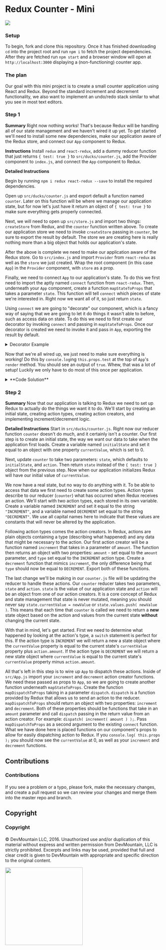 # Redux Counter - Mini
<img src="https://raw.githubusercontent.com/DevMountain/redux-counter/master/SolutionPicture.png" />

### Setup
To begin, fork and clone this repository. Once it has finished downloading `cd` into the project root and run `npm i` to fetch the project dependencies. After they are fetched run `npm start` and a browser window will open at `http://localhost:3000` displaying a (non-functioning) counter app.

### The plan
Our goal with this mini project is to create a small counter application using React and Redux. Beyond the standard increment and decrement functionality, we also want to implement an undo/redo stack similar to what you see in most text editors.

### Step 1
**Summary**
Right now nothing works! That's because Redux will be handling all of our state management and we haven't wired it up yet. To get started we'll need to install some new dependencies, make our application aware of the Redux store, and connect our `App` component to Redux.

**Instructions**
Install `redux` and `react-redux`, add a dummy reducer function that just returns `{ test: true }` to `src/ducks/counter.js`,  add the Provider component to `index.js`, and connect the `App` component to Redux.

**Detailed Instructions**

Begin by running `npm i redux react-redux --save` to install the required dependencies.

Open up `src/ducks/counter.js` and export default a function named `counter`. Later on this function will be where we manage our application state, but for now let's just have it return an object of `{ test: true }` to make sure everything gets properly connected.

Next, we will need to open up `src/store.js` and import two things: `createStore` from Redux, and the `counter` function written above. To create our application store we need to invoke `createStore` passing in `counter`, be sure to export the result by default. The store we are creating here is really nothing more than a big object that holds our application's state.

After the above is complete we need to make our application aware of the Redux store. Go to `src/index.js` and import `Provider` from `react-redux` as well as the `store` we just created. Wrap the root component (in this case `App`) in the `Provider` component, with `store` as a prop.

Finally, we need to connect `App` to our application's state. To do this we first need to import the aptly named `connect` function from `react-redux`. Then, underneath your `App` component, create a function `mapStateToProps` that takes a parameter `state`. This function will tell `connect` which pieces of state we're interested in. Right now we want all of it, so just return `state`.

Using `connect` we are going to "decorate" our component, which is a fancy way of saying that we are going to let it do things it wasn't able to before, such as access data on state. To do this we need to first create our decorator by invoking `connect` and passing in `mapStateToProps`. Once our decorator is created we need to invoke it and pass in `App`, exporting the result by default.

<details>
<summary>Decorator Example</summary>

```jsx
function mapStateToProps( state ) {
	return state;
}
const decorator = connect( mapStateToProps );
const decoratedComponent = decorator( App );
export default decoratedComponent;
```
This is usually shortened to

```jsx
function mapStateToProps( state ) {
	return state;
}
export default connect( mapStateToProps )( App );
```
___
</details>

Now that we're all wired up, we just need to make sure everything is working! Do this by `console.log`ing `this.props.test` at the top of `App`'s `render` method. You should see an output of `true`. Whew, that was a lot of setup! Luckily we only have to do most of this once per application.
<details>
<summary>**Code Solution**</summary>

```js
// src/ducks/counter.js
export default function counter() {
	return state;
}
```

```js
// src/store.js
import { createStore } from "redux";

import counter from "./ducks/counter";

export default createStore( counter );
```

```jsx
// src/index.js
import React from "react";
import ReactDOM from "react-dom";
import { Provider } from "react-redux";

import "./index.css";

import store from "./store";
import App from "./App";

ReactDOM.render(
	<Provider store={ store }>
		<App />
	</Provider>
	, document.getElementById( 'root' )
);
```

```jsx
// src/App.js
import React, { Component } from "react";
import { connect } from "react-redux";

import "./App.css";

class App extends Component {
	render() {
		console.log( this.props.test );
		return (
			/* lots of jsx */
		);
	}
}

function mapStateToProps( state ) {
	return state;
}

export default connect( mapStateToProps )( App );
```

</details>

### Step 2
**Summary**
Now that our application is talking to Redux we need to set up Redux to actually do the things we want it to do. We'll start by creating an initial state, creating action types, creating action creators, and implementing increment/decrement logic.

**Detailed Instructions**
Start in `src/ducks/counter.js`. Right now our reducer function `counter` doesn't do much, and it certainly isn't a counter. Our first step is to create an initial state, the way we want our data to take when the application first loads. Create a variable named `initialState` and set it equal to an object with one property `currentValue`, which is set to 0.

Next, update `counter` to take two parameters: `state`, which defaults to `initialState`, and `action`. Then return `state` instead of the `{ test: true }` object from the previous step. Now when our application initializes Redux will have our initial value of `currentValue`.

We now have a real state, but no way to do anything with it. To be able to access that data we first need to create some action types. Action types describe to our reducer (`counter`) what has occurred when Redux receives an action. We'll start with two action types, each stored in its own variable. Create a variable named `INCREMENT` and set it equal to the string `"INCREMENT"`,  and a variable named `DECREMENT` set equal to the string `"DECREMENT"`. We use all capital names here to indicate that these values are constants that will never be altered by the application.

Following action types comes the action creators. In Redux, actions are plain objects containing a type (describing what happened) and any data that might be necessary to the action. Our first action creator will be a function named `increment` that takes in a parameter of `amount`. The function then returns an object with two properties: `amount` - set equal to the `amount` parameter, and `type` set equal to the `INCREMENT` action type.  Create a `decrement` function that mimics `increment`, the only difference being that `type` should now be equal to `DECREMENT`. Export both of these functions.

The last change we'll be making in our `counter.js` file will be updating the reducer to handle these actions. Our `counter` reducer takes two parameters, `state` and `action`. `state` is the value of our application state and `action` will be an object from one of our action creators. It is a core concept of Redux and state management that state is never mutated, meaning you should never say `state.currentValue = newValue` or `state.values.push( newValue )`. This means that each time that `counter` is called we need to return a **new** state object based on the action and values from the current state **without** changing the current state.

With that in mind, let's get started. First we need to determine what happened by looking at the action's type, a `switch` statement is perfect for this. If the action type is `INCREMENT` we will return a new a state object where the `currentValue` property is equal to the current state's `currentValue` property plus `action.amount`. If the action type is `DECREMENT` we will return a new state object where `currentValue` is equal to the current state's `currentValue` property minus `action.amount`.

All that's left in this step is to wire up `App` to dispatch these actions. Inside of `src/App.js` import your `increment` and `decrement` action creator functions. We need these passed as props to `App`, so we are going to create another function underneath `mapStateToProps`. Create the function `mapDispatchToProps` taking in a parameter `dispatch`. `dispatch` is a function provided by Redux that allows us to send an action to the reducer. `mapDispatchToProps` should return an object with two properties: `increment` and `decrement`. Both of these properties should be functions that take in an `amount` parameter and call `dispatch` passing in the return value from an action creator. For example: `dispatch( increment( amount ) );`. Pass `mapDispatchToProps` as a second argument to the existing `connect` function. What we have done here is placed functions on our component's props to allow for easily dispatching action to Redux. If you `console.log( this.props );` you should now see the `currentValue` at 0, as well as your `increment` and `decrement` functions.


## Contributions

### Contributions

#### 
 
If you see a problem or a typo, please fork, make the necessary changes, and create a pull request so we can review your changes and merge them into the master repo and branch.

## Copyright

### Copyright

#### 

© DevMountain LLC, 2016. Unauthorized use and/or duplication of this material without express and written permission from DevMountain, LLC is strictly prohibited. Excerpts and links may be used, provided that full and clear credit is given to DevMountain with appropriate and specific direction to the original content.

<img src="https://devmounta.in/img/logowhiteblue.png" width="250">
